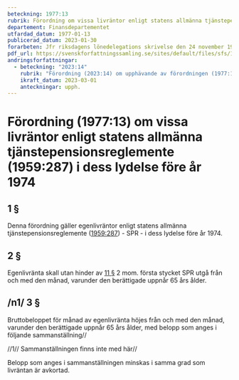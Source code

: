 ```yaml
---
beteckning: 1977:13
rubrik: Förordning om vissa livräntor enligt statens allmänna tjänstepensionsreglemente i dess lydelse före år 1974
departement: Finansdepartementet
utfardad_datum: 1977-01-13
publicerad_datum: 2023-01-30
forarbeten: Jfr riksdagens lönedelegations skrivelse den 24 november 1976
pdf_url: https://svenskforfattningssamling.se/sites/default/files/sfs/1977-01/SFS1977-13.pdf
andringsforfattningar:
  - beteckning: "2023:14"
    rubrik: "Förordning (2023:14) om upphävande av förordningen (1977:13) om vissa livräntor enligt statens allmänna tjänstepensionsreglemente (1959:287) i dess lydelse före år 1974"
    ikraft_datum: 2023-03-01
    anteckningar: upph.
---
```


# Förordning (1977:13) om vissa livräntor enligt statens allmänna tjänstepensionsreglemente (1959:287) i dess lydelse före år 1974

## 1 §

Denna förordning gäller egenlivräntor enligt statens allmänna tjänstepensionsreglemente ([1959:287](https://selex.se/eli/sfs/1959/287)) - SPR - i dess lydelse före år 1974.

## 2 §

Egenlivränta skall utan hinder av [11 §](#11) 2 mom. första stycket SPR utgå från och med den månad, varunder den berättigade uppnår 65 års ålder.

## /n1/ 3 §

Bruttobeloppet för månad av egenlivränta höjes från och med den månad, varunder den berättigade uppnår 65 års ålder, med belopp som anges i följande sammanställning//

//1// Sammanställningen finns inte med här//

Belopp som anges i sammanställningen minskas i samma grad som livräntan är avkortad.